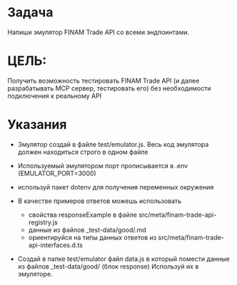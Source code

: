 # Задача
Напиши эмулятор FINAM Trade API со всеми эндпоинтами.


# ЦЕЛЬ: 
Получить возможность тестировать FINAM Trade API (и далее разрабатывать MCP сервер, тестировать его)
без необходимости подключения к реальному API


# Указания

- Змулятор создай в файле test/emulator.js. Весь код эмулятора должен находиться строго в одном файле

- Используемый эмулятором порт прописывается в .env (EMULATOR_PORT=3000)
- используй пакет dotenv для получения переменных окружения

- В качестве примеров ответов можешь использовать 
  - свойства responseExample в файле src/meta/finam-trade-api-registry.js
  - данные из файлов _test-data/good/<fullId>.md
  - ориентируйся на типы данных ответов из src/meta/finam-trade-api-interfaces.d.ts 

- Создай в папке test/emulator файл data.js в который помести данные из файлов _test-data/good/ (блок response)
  Используй их в эмуляторе.
